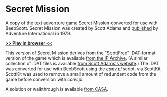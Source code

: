 # Secret Mission

A copy of the text adventure game Secret Mission converted for use with BeebScott. Secret Mission was created by Scott Adams and [published](https://en.wikipedia.org/wiki/List_of_Scott_Adams_Adventure_video_games) by Adventure International in 1979.

[**>> Play in browser <<**](http://bbcmicro.co.uk//jsbeeb/play.php?autoboot&disc=https://raw.githubusercontent.com/ahope1/BeebScott/main/games/ScottAdams/03%20Secret%20Mission/adv03-edited.ssd&cpuMultiplier=2)

This version of Secret Mission derives from the "ScottFree" .DAT-format version of the game which is available [from the IF Archive](https://www.ifarchive.org/indexes/if-archive/scott-adams/games/scottfree/). (A similar collection of .DAT files is available [from Scott Adams's website](https://www.msadams.com/downloads.htm).) The .DAT was converted for use with BeebScott using the [*conv.pl*](https://github.com/ahope1/BeebScott/tree/main/conv.pl) script, via ScottKit. ScottKit was used to remove a small amount of redundant code from the game before conversion with *conv.pl*. 

A solution or walkthrough is available [from CASA](http://www.solutionarchive.com/game/id%2C472/Secret+Mission.html).
